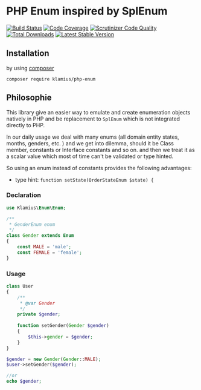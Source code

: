 # PHP Enum inspired by SplEnum
[![Build Status](https://travis-ci.org/Klamius/php-enum.png?branch=master)](https://travis-ci.org/Klamius/php-enum)
[![Code Coverage](https://scrutinizer-ci.com/g/Klamius/php-enum/badges/coverage.png?b=master)](https://scrutinizer-ci.com/g/Klamius/php-enum/?branch=master)
[![Scrutinizer Code Quality](https://scrutinizer-ci.com/g/Klamius/php-enum/badges/quality-score.png?b=master)](https://scrutinizer-ci.com/g/Klamius/php-enum/?branch=master)
[![Total Downloads](https://poser.pugx.org/Klamius/php-enum/downloads.png)](https://packagist.org/packages/Klamius/php-enum)
[![Latest Stable Version](https://poser.pugx.org/Klamius/php-enum/v/stable.png)](https://packagist.org/packages/Klamius/php-enum)

## Installation
by using [composer](https://getcomposer.org/)

```
composer require klamius/php-enum
```

## Philosophie
This library give an easier way to emulate and create enumeration objects natively in PHP and be replacement to 
`SplEnum` which is not integrated directly to PHP.

In our daily usage we deal with many enums (all domain entity states, months, genders, etc. ) and we get into dilemma, 
should it be Class member, constants or Interface constants and so on. and then we treat it as a scalar value which 
most of time can't be validated or type hinted. 

So using an enum instead of constants provides the following advantages:

- type hint: `function setState(OrderStateEnum $state) {`


### Declaration

```php
use Klamius\Enum\Enum;

/**
 * GenderEnum enum
 */
class Gender extends Enum
{
    const MALE = 'male';
    const FEMALE = 'female';
}
```

### Usage

```php
class User
{
    /**
     * @var Gender
     */
    private $gender;
    
    function setGender(Gender $gender)
    {
        $this->gender = $gender;
    }
}

$gender = new Gender(Gender::MALE);
$user->setGender($gender);

//or
echo $gender;
```